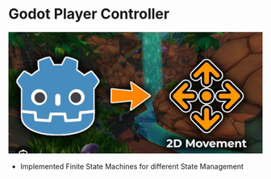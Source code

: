 # Godot Player Controller
[![Watch the video](github-icon.png)](https://youtu.be/XPWxrb-Z5P0)

- Implemented Finite State Machines for different State Management
